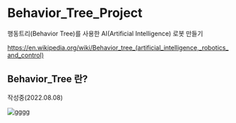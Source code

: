 # Behavior_Tree_Project

행동트리(Behavior Tree)를 사용한 AI(Artificial Intelligence) 로봇 만들기

https://en.wikipedia.org/wiki/Behavior_tree_(artificial_intelligence,_robotics_and_control)

## Behavior_Tree 란?

작성중(2022.08.08)



![gggg](https://user-images.githubusercontent.com/84003327/182108199-b6140f91-bc38-46cb-8d7a-1ab8c56d71af.png)
